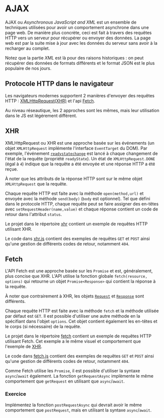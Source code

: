 # AJAX

AJAX ou _Asynchronous JavaScript and XML_ est un ensemble de techniques utilisées pour avoir un comportement asynchrone dans une page web. De manière plus concrète, ceci est fait à travers des requêtes HTTP vers un serveur pour récupérer ou envoyer des données. La page web est par la suite mise à jour avec les données du serveur sans avoir à la recharger au complet.

Notez que la partie _XML_ est là pour des raisons historiques : on peut récupérer des données de formats différents et le format JSON est le plus populaire de nos jours.

## Protocole HTTP dans le navigateur

Les navigateurs modernes supportent 2 manières d'envoyer des requêtes HTTP : [XMLHttpRequest(XHR)](https://developer.mozilla.org/en-US/docs/Web/API/XMLHttpRequest) et l'api [Fetch](https://developer.mozilla.org/en-US/docs/Web/API/Fetch_API). 
 
Au niveau réseautique, les 2 approches sont les mêmes, mais leur utilisation dans le JS est légérement différent.

## XHR

XMLHttpRequest ou XHR est une approche basée sur les événements (un objet `XMLHttpRequest` implémente l'interface `EventTarget` du DOM). Par exemple, l'événement [`readystatechange`](https://developer.mozilla.org/en-US/docs/Web/API/XMLHttpRequest/readystatechange_event) est lancé à chaque changement de l'état de la requête (propriété `readyState`). Un état de `XMLHttpRequest.DONE` (égal à `4`) indique que la requête a été envoyée et une réponse HTTP a été reçue.

À noter que les attributs de la réponse HTTP sont sur le même objet `XMLHttpRequest` que la requête.
 
Chaque requête HTTP est faite avec la méthode `open(method,url)` et envoyée avec la méthode `send(body)` (`body` est optionnel). Tel que défini dans le protocole HTTP, chaque requête peut se faire assigner des en-têtes avec `setRequestHeader(name,value)` et chaque réponse contient un code de retour dans l'attribut `status`.

Le projet dans le répertoire [xhr](./xhr/) contient un exemple de requêtes HTTP utilisant XHR. 

Le code dans [xhr.js](./xhr/xhr.js) contient des exemples de requêtes `GET` et `POST` ainsi qu'une gestion de différents codes de retour, notamment `404`.

## Fetch

L'API Fetch est une approche basée sur les `Promise` et est, généralement, plus concise que XHR. L'API utilise la fonction globale `fetch(resource, options)` qui retourne un objet `Promise<Response>` qui contient la réponse à la requête.

À noter que contrairement à XHR, les objets [`Request`](https://developer.mozilla.org/en-US/docs/Web/API/Request) et [`Response`](https://developer.mozilla.org/en-US/docs/Web/API/Response) sont différents.

Chaque requête HTTP est faite avec la méthode `fetch` et la méthode utilisée par défaut est `GET`. Il est possible d'utiliser une autre méthode en la spécifiant dans l'objet `options`. Cet objet contient également les en-têtes et le corps (si nécessaire) de la requête.

Le projet dans le répertoire [fetch](./fetch/) contient un exemple de requêtes HTTP utilisant Fetch. Cet exemple a le même visuel et comportement que l'exemple de [XHR](#xhr).

Le code dans [fetch.js](./fetch/fetch.js) contient des exemples de requêtes `GET` et `POST` ainsi qu'une gestion de différents codes de retour, notamment `404`. 

Comme Fetch utilise les `Promise`, il est possible d'utiliser la syntaxe `async`/`await` également. La fonction `getRequestAsync` implèmente le même comportement que `getRequest` en utilisant que `async`/`await`.

### Exercice

Implémentez la fonction `postRequestAsync` qui devrait avoir le même comportement que `postRequest`, mais en utilisant la syntaxe `async`/`await`. 